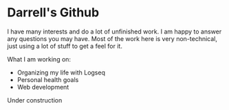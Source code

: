 # Darrell's Github

I have many interests and do a lot of unfinished work. I am happy to answer any questions you may have. Most of the work here is very non-technical, just using a lot of stuff to get a feel for it.

What I am working on:
  - Organizing my life with Logseq
  - Personal health goals
  - Web development
    
Under construction 
